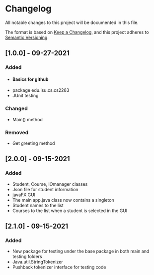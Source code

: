 # Changelog
All notable changes to this project will be documented in this file.

The format is based on [Keep a Changelog](https://keepachangelog.com/en/1.0.0/),
and this project adheres to [Semantic Versioning](https://semver.org/spec/v2.0.0.html).


## [1.0.0] - 09-27-2021
### Added
- #### Basics for github
- package edu.isu.cs.cs2263
- JUnit testing

### Changed
- Main() method 

### Removed
- Get greeting method 

## [2.0.0] - 09-15-2021
### Added
- Student, Course, IOmanager classes
- Json file for student information
- javaFX GUI 
- The main app.java class now contains a singleton 
- Student names to the list 
- Courses to the list when a student is selected in the GUI

## [2.1.0] - 09-15-2021
### Added
- New package for testing under the base package in both main and testing folders
- Java.util.StringTokenizer
- Pushback tokenizer interface for testing code

